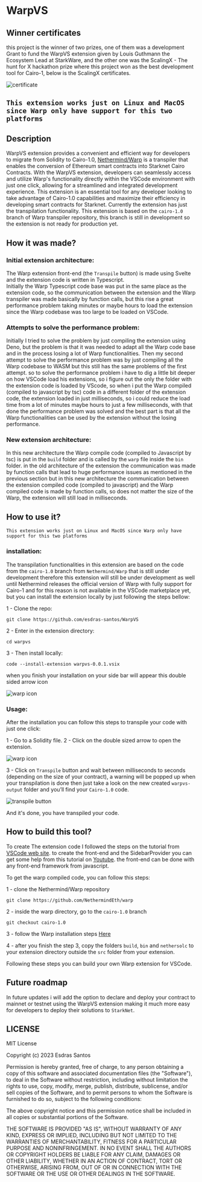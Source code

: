 # WarpVS

## Winner certificates

this project is the winner of two prizes, one of them was a development Grant to fund the WarpVS extension given by Louis Guthmann the Ecosystem Lead at StarkWare, and the other one was the ScalingX - The hunt for X hackathon prize where this project won as the best development tool for Cairo-1, below is the ScalingX certificates.

![certificate](https://github.com/esdras-santos/WarpVS/blob/main/readme-media/certificate.jpg?raw=true)


## `This extension works just on Linux and MacOS since Warp only have support for this two platforms`

## Description

WarpVS extension provides a convenient and efficient way for developers to migrate from Solidity to Cairo-1.0, [Nethermind/Warp](https://github.com/NethermindEth/warp) is a transpiler that enables the conversion of Ethereum smart contracts into Starknet Cairo Contracts. With the WarpVS extension, developers can seamlessly access and utilize Warp's functionality directly within the VSCode environment with just one click, allowing for a streamlined and integrated development experience. This extension is an essential tool for any developer looking to take advantage of Cairo-1.0 capabilities and maximize their efficiency in developing smart contracts for Starknet. Currently the extension has just the transpilation functionality. This extension is based on the `cairo-1.0` branch of Warp transpiler repository, this branch is still in development so the extension is not ready for production yet.


## How it was made?

### Initial extension architecture:

The Warp extension front-end (the `Transpile` button) is made using Svelte and the extension code is written in Typescript.  
Initially the Warp Typescript code base was put in the same place as the extension code, so the communication between the extension and the Warp transpiler was made basically by function calls, but this rise a great performance problem taking minutes or maybe hours to load the extension since the Warp codebase was too large to be loaded on VSCode.

### Attempts to solve the performance problem:

Initially I tried to solve the problem by just compiling the extension using Deno, but the problem is that it was needed to adapt all the Warp code base and in the process losing a lot of Warp functionalities. Then my second attempt to solve the performance problem was by just compiling all the Warp codebase to WASM but this still has the same problems of the first attempt. so to solve the performance problem i have to dig a little bit deeper on how VSCode load his extensions, so i figure out the only the folder with the extension code is loaded by VScode, so when i put the Warp compiled (compiled to javascript by tsc) code in a different folder of the extension code, the extension loaded in just milliseconds, so i could reduce the load time from a lot of minutes maybe hours to just a few milliseconds, with that done the performance problem was solved and the best part is that all the Warp functionalities can be used by the extension without the losing performance.

### New extension architecture:

In this new architecture the Warp compile code (compiled to Javascript by tsc) is put in the `build` folder and is called by the `warp` file inside the `bin` folder. in the old architecture of the extension the communication was made by function calls that lead to huge performance issues as mentioned in the previous section but in this new architecture the communication between the extension compiled code (compiled to javascript) and the Warp compiled code is made by function calls, so does not matter the size of the Warp, the extension will still load in milliseconds.

## How to use it?

`This extension works just on Linux and MacOS since Warp only have support for this two platforms`

### installation:

The transpilation functionalities in this extension are based on the code from the `cairo-1.0` branch from `Nethermind/Warp` that is still under development therefore this extension will still be under development as well until Nethermind releases the official version of Warp with fully support for Cairo-1 and for this reason is not available in the VSCode marketplace yet, but you can install the extension locally by just following the steps bellow:

1 - Clone the repo:

```shell
git clone https://github.com/esdras-santos/WarpVS
```

2 - Enter in the extension directory:

```shell
cd warpvs
```

3 - Then install locally:

```shell
code --install-extension warpvs-0.0.1.vsix
```

when you finish your installation on your side bar will appear this double sided arrow icon 

![warp icon](https://github.com/esdras-santos/WarpVS/blob/main/readme-media/double-sized-arrow.PNG?raw=true)


### Usage:

After the installation you can follow this steps to transpile your code with just one click:

1 - Go to a Solidity file.
2 - Click on the double sized arrow to open the extension.

![warp icon](https://github.com/esdras-santos/WarpVS/blob/main/readme-media/double-sized-arrow.PNG?raw=true)

3 - Click on `Transpile` button and wait between milliseconds to seconds (depending on the size of your contract), a warning will be popped up when your transpilation is done then just take a look on the new created `warpvs-output` folder and you’ll find your `Cairo-1.0` code.

![transpile button](https://github.com/esdras-santos/WarpVS/blob/main/readme-media/transpile-button.PNG?raw=true)

And it's done, you have transpiled your code.

## How to build this tool?

To create The extension code I followed the steps on the tutorial from [VSCode web site](https://code.visualstudio.com/api/get-started/your-first-extension). to create the front-end and the SidebarProvider you can get some help from this tutorial on [Youtube](https://youtu.be/a5DX5pQ9p5M). the front-end can be done with any front-end framework from javascript.

To get the warp compiled code, you can follow this steps:

1 - clone the Nethermind/Warp repository 
```shell
git clone https://github.com/NethermindEth/warp
```
2 - inside the warp directory, go to the `cairo-1.0` branch
```shell
git checkout cairo-1.0
```

3 - follow the Warp installation steps [Here](https://github.com/NethermindEth/warp/blob/develop/contributing.md#installation)

4 - after you finish the step 3, copy the folders `build`, `bin` and `nethersolc` to your extension directory outside the `src` folder from your extension.

Following these steps you can build your own Warp extension for VSCode.

## Future roadmap

In future updates i will add the option to declare and deploy your contract to mainnet or testnet using the WarpVS extension making it much more easy for developers to deploy their solutions to `StarkNet`.

## LICENSE

MIT License

Copyright (c) 2023 Esdras Santos

Permission is hereby granted, free of charge, to any person obtaining a copy of this software and associated documentation files (the "Software"), to deal in the Software without restriction, including without limitation the rights to use, copy, modify, merge, publish, distribute, sublicense, and/or sell copies of the Software, and to permit persons to whom the Software is furnished to do so, subject to the following conditions:

The above copyright notice and this permission notice shall be included in all copies or substantial portions of the Software.

THE SOFTWARE IS PROVIDED "AS IS", WITHOUT WARRANTY OF ANY KIND, EXPRESS OR IMPLIED, INCLUDING BUT NOT LIMITED TO THE WARRANTIES OF MERCHANTABILITY, FITNESS FOR A PARTICULAR PURPOSE AND NONINFRINGEMENT. IN NO EVENT SHALL THE AUTHORS OR COPYRIGHT HOLDERS BE LIABLE FOR ANY CLAIM, DAMAGES OR OTHER LIABILITY, WHETHER IN AN ACTION OF CONTRACT, TORT OR OTHERWISE, ARISING FROM, OUT OF OR IN CONNECTION WITH THE SOFTWARE OR THE USE OR OTHER DEALINGS IN THE SOFTWARE.
